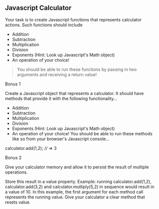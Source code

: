 ## Javascript Calculator

Your task is to create Javascript functions that represents calculator actions. Such functions should include
- Addition
- Subtraction
- Multiplication
- Division
- Exponents (Hint: Look up Javascript's Math object)
- An operation of your choice!

>You should be able to run these functions by passing in two arguments and receiving a return value!

Bonus 1

Create a Javascript object that represents a calculator. It should have methods that provide it with the following functionality...

- Addition
- Subtraction
- Multiplication
- Division
- Exponents (Hint: Look up Javascript's Math object)
- An operation of your choice!
You should be able to run these methods like so from your browser's Javascript console...

calculator.add(1,2);
// => 3

Bonus 2

Give your calculator memory and allow it to persist the result of multiple operations.

Store this result in a value property.
Example: running calculator.add(1,2), calculator.add(3,2) and calculator.mutliply(5,2) in sequence would result in a value of 10. In this example, the first argument for each method call represents the running value.
Give your calculator a clear method that resets value.
